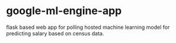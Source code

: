 # google-ml-engine-app
flask based web app for polling hosted machine learning model for predicting salary based on census data.
